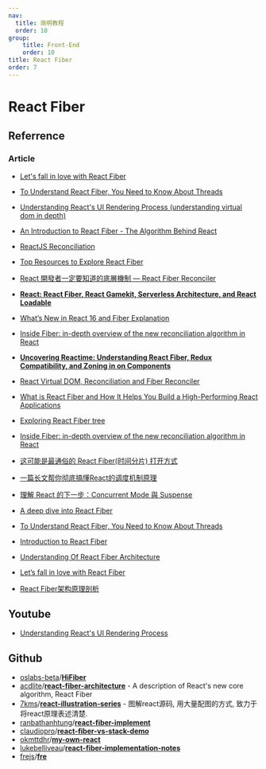 ```yaml
---
nav:
  title: 简明教程
  order: 10
group:
	title: Front-End
	order: 10
title: React Fiber
order: 7
---
```


# React Fiber

## Referrence

### Article

- [Let's fall in love with React Fiber](https://dev.to/yurkaninryan/lets-fall-in-love-with-react-fiber-1fak)
- [To Understand React Fiber, You Need to Know About Threads](https://dev.to/afairlie/to-understand-react-fiber-you-need-to-know-about-threads-3dof)

- [Understanding React's UI Rendering Process (understanding virtual dom in depth)](https://dev.to/pratikcodes/understanding-reacts-ui-rendering-process-understanding-virtual-dom-in-depth-2842)
- [An Introduction to React Fiber - The Algorithm Behind React](https://www.velotio.com/engineering-blog/react-fiber-algorithm)
- [ReactJS Reconciliation](https://www.geeksforgeeks.org/reactjs-reconciliation/)
- [Top Resources to Explore React Fiber](https://medium.com/hackernoon/top-resources-to-explore-react-fiber-9a2b19114520)
- [React 開發者一定要知道的底層機制 — React Fiber Reconciler](https://medium.com/starbugs/react-%E9%96%8B%E7%99%BC%E8%80%85%E4%B8%80%E5%AE%9A%E8%A6%81%E7%9F%A5%E9%81%93%E7%9A%84%E5%BA%95%E5%B1%A4%E6%9E%B6%E6%A7%8B-react-fiber-c3ccd3b047a1)
- [**React: React Fiber, React Gamekit, Serverless Architecture, and React Loadable**](https://news.thisdot.co/react-react-fiber-react-gamekit-serverless-architecture-and-react-loadable-3fee712a55c1)
- [What’s New in React 16 and Fiber Explanation](https://medium.com/edge-coders/react-16-features-and-fiber-explanation-e779544bb1b7?source=search_post---------24----------------------------)
- [Inside Fiber: in-depth overview of the new reconciliation algorithm in React](https://medium.com/react-in-depth/inside-fiber-in-depth-overview-of-the-new-reconciliation-algorithm-in-react-e1c04700ef6e?source=search_post---------26----------------------------)
- [**Uncovering Reactime: Understanding React Fiber, Redux Compatibility, and Zoning in on Components**](https://medium.com/@christinaor/uncovering-reactime-understanding-react-fiber-redux-compatibility-and-zoning-in-on-components-59f0758e0fa3)
- [React Virtual DOM, Reconciliation and Fiber Reconciler](https://namansaxena-official.medium.com/react-virtual-dom-reconciliation-and-fiber-reconciler-cd33ceb0478e)
- [What is React Fiber and How It Helps You Build a High-Performing React Applications](https://sunnychopper.medium.com/what-is-react-fiber-and-how-it-helps-you-build-a-high-performing-react-applications-57bceb706ff3)
- [Exploring React Fiber tree](https://medium.com/@bendtherules/exploring-react-fiber-tree-20cbf62fe808)
- [Inside Fiber: in-depth overview of the new reconciliation algorithm in React](https://indepth.dev/posts/1008/inside-fiber-in-depth-overview-of-the-new-reconciliation-algorithm-in-react)
- [这可能是最通俗的 React Fiber(时间分片) 打开方式](https://juejin.cn/post/6844903975112671239)
- [一篇长文帮你彻底搞懂React的调度机制原理](https://developer.51cto.com/article/643992.html)

- [理解 React 的下一步：Concurrent Mode 與 Suspense](https://chentsulin.medium.com/%E7%90%86%E8%A7%A3-react-%E7%9A%84%E4%B8%8B%E4%B8%80%E6%AD%A5-concurrent-mode-%E8%88%87-suspense-327b8a3df0fe)
- [A deep dive into React Fiber](https://blog.logrocket.com/deep-dive-react-fiber/)
- [To Understand React Fiber, You Need to Know About Threads](https://dev.to/afairlie/to-understand-react-fiber-you-need-to-know-about-threads-3dof)
- [Introduction to React Fiber](https://flexiple.com/react/react-fiber/)
- [Understanding Of React Fiber Architecture](https://innovationm.co/understanding-of-react-fiber-architecture/?utm_content=buffer38805&utm_medium=social&utm_source=twitter.com&utm_campaign=buffer)
- [Let’s fall in love with React Fiber](https://www.freecodecamp.org/news/lets-fall-in-love-with-react-fiber-90f2e1f68ded)
- [React Fiber架构原理剖析](https://segmentfault.com/a/1190000042271919)



## Youtube

- [Understanding React's UI Rendering Process](https://www.youtube.com/watch?v=i793Qm6kv3U)

## Github

- [oslabs-beta](https://github.com/oslabs-beta?type=source)/**[HiFiber](https://github.com/oslabs-beta/HiFiber)**
- [acdlite](https://github.com/acdlite)/**[react-fiber-architecture](https://github.com/acdlite/react-fiber-architecture)** - A description of React's new core algorithm, React Fiber
- [7kms](https://github.com/7kms)/**[react-illustration-series](https://github.com/7kms/react-illustration-series)** - 图解react源码, 用大量配图的方式, 致力于将react原理表述清楚.
- [ranbathanhtung](https://github.com/tranbathanhtung)/**[react-fiber-implement](https://github.com/tranbathanhtung/react-fiber-implement)**
- [claudiopro](https://github.com/claudiopro)/**[react-fiber-vs-stack-demo](https://github.com/claudiopro/react-fiber-vs-stack-demo)**
- [okmttdhr](https://github.com/okmttdhr)/**[my-own-react](https://github.com/okmttdhr/my-own-react)**
- [lukebelliveau](https://github.com/lukebelliveau)/**[react-fiber-implementation-notes](https://github.com/lukebelliveau/react-fiber-implementation-notes)**
- [frejs](https://github.com/frejs?type=source)/**[fre](https://github.com/frejs/fre)**



